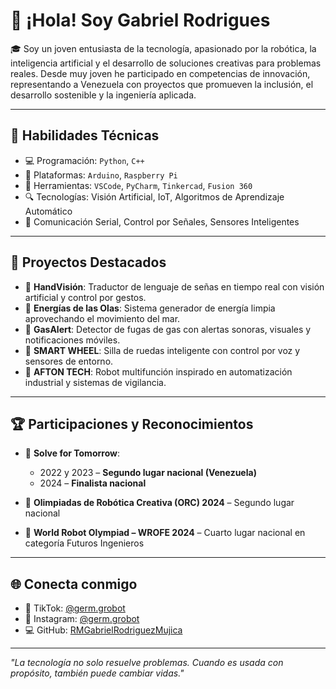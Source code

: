 # 👋 ¡Hola! Soy Gabriel Rodrigues

🎓 Soy un joven entusiasta de la tecnología, apasionado por la robótica, la inteligencia artificial y el desarrollo de soluciones creativas para problemas reales. Desde muy joven he participado en competencias de innovación, representando a Venezuela con proyectos que promueven la inclusión, el desarrollo sostenible y la ingeniería aplicada.

---

## 🧠 Habilidades Técnicas

- 💻 Programación: `Python`, `C++`
- 🔌 Plataformas: `Arduino`, `Raspberry Pi`
- 🧰 Herramientas: `VSCode`, `PyCharm`, `Tinkercad`, `Fusion 360`
- 🔍 Tecnologías: Visión Artificial, IoT, Algoritmos de Aprendizaje Automático
- 📡 Comunicación Serial, Control por Señales, Sensores Inteligentes

---

## 🚀 Proyectos Destacados

- 🔵 **HandVisión**: Traductor de lenguaje de señas en tiempo real con visión artificial y control por gestos.
- 🌊 **Energías de las Olas**: Sistema generador de energía limpia aprovechando el movimiento del mar.
- 🚨 **GasAlert**: Detector de fugas de gas con alertas sonoras, visuales y notificaciones móviles.
- 🧠 **SMART WHEEL**: Silla de ruedas inteligente con control por voz y sensores de entorno.
- 🤖 **AFTON TECH**: Robot multifunción inspirado en automatización industrial y sistemas de vigilancia.

---

## 🏆 Participaciones y Reconocimientos

- 🥈 **Solve for Tomorrow**:  
  - 2022 y 2023 – **Segundo lugar nacional (Venezuela)**  
  - 2024 – **Finalista nacional**

- 🥈 **Olimpiadas de Robótica Creativa (ORC) 2024** – Segundo lugar nacional

- 🏅 **World Robot Olympiad – WROFE 2024** – Cuarto lugar nacional en categoría Futuros Ingenieros

---

## 🌐 Conecta conmigo

- 🎥 TikTok: [@germ.grobot](https://www.tiktok.com/@germ.grobot)
- 📸 Instagram: [@germ.grobot](https://www.instagram.com/germ.grobot)
- 💻 GitHub: [RMGabrielRodriguezMujica](https://github.com/RMGabrielRodriguezMujica)

---

*"La tecnología no solo resuelve problemas. Cuando es usada con propósito, también puede cambiar vidas."*
